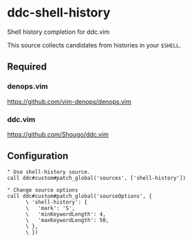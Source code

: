 # ddc-shell-history

Shell history completion for ddc.vim

This source collects candidates from histories in your `$SHELL`.

## Required

### denops.vim

https://github.com/vim-denops/denops.vim

### ddc.vim

https://github.com/Shougo/ddc.vim

## Configuration

```vim
" Use shell-history source.
call ddc#custom#patch_global('sources', ['shell-history'])

" Change source options
call ddc#custom#patch_global('sourceOptions', {
      \ 'shell-history': {
      \   'mark': 'S',
      \   'minKeywordLength': 4,
      \   'maxKeywordLength': 50,
      \ },
      \ })
```

